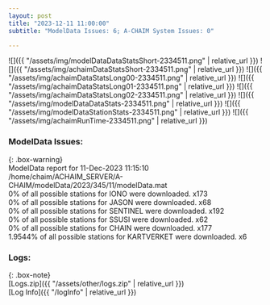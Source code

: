 ```yaml
---
layout: post
title: "2023-12-11 11:00:00"
subtitle: "ModelData Issues: 6; A-CHAIM System Issues: 0"

---
```


![]({{ "/assets/img/modelDataDataStatsShort-2334511.png" | relative_url }})
![]({{ "/assets/img/achaimDataStatsShort-2334511.png" | relative_url }})
![]({{ "/assets/img/achaimDataStatsLong00-2334511.png" | relative_url }})
![]({{ "/assets/img/achaimDataStatsLong01-2334511.png" | relative_url }})
![]({{ "/assets/img/achaimDataStatsLong02-2334511.png" | relative_url }})
![]({{ "/assets/img/modelDataDataStats-2334511.png" | relative_url }})
![]({{ "/assets/img/modelDataStationStats-2334511.png" | relative_url }})
![]({{ "/assets/img/achaimRunTime-2334511.png" | relative_url }})


### ModelData Issues:  
  
{: .box-warning}  
 ModelData report for 11-Dec-2023 11:15:10   
 /home/chaim/ACHAIM_SERVER/A-CHAIM/modelData/2023/345/11/modelData.mat   
 0% of all possible stations for IONO were downloaded. x173   
 0% of all possible stations for JASON were downloaded. x68   
 0% of all possible stations for SENTINEL were downloaded. x192   
 0% of all possible stations for SSUSI were downloaded. x62   
 0% of all possible stations for CHAIN were downloaded. x177   
 1.9544% of all possible stations for KARTVERKET were downloaded. x6   
  


### Logs:  
  
{: .box-note}  
[Logs.zip]({{ "/assets/other/logs.zip" | relative_url }})  
[Log Info]({{ "/logInfo" | relative_url }})  
